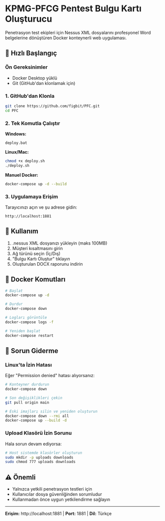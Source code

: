 # KPMG-PFCG Pentest Bulgu Kartı Oluşturucu

Penetrasyon test ekipleri için Nessus XML dosyalarını profesyonel Word belgelerine dönüştüren Docker konteynerli web uygulaması.

## 🚀 Hızlı Başlangıç

### Ön Gereksinimler
- Docker Desktop yüklü
- Git (GitHub'dan klonlamak için)

### 1. GitHub'dan Klonla
```bash
git clone https://github.com/figbit/PFC.git
cd PFC
```

### 2. Tek Komutla Çalıştır

**Windows:**
```batch
deploy.bat
```

**Linux/Mac:**
```bash
chmod +x deploy.sh
./deploy.sh
```

**Manuel Docker:**
```bash
docker-compose up -d --build
```

### 3. Uygulamaya Erişim
Tarayıcınızı açın ve şu adrese gidin:
```
http://localhost:1881
```

## 📖 Kullanım

1. .nessus XML dosyanızı yükleyin (maks 100MB)
2. Müşteri kısaltmasını girin
3. Ağ türünü seçin (İç/Dış)
4. "Bulgu Kartı Oluştur" tıklayın
5. Oluşturulan DOCX raporunu indirin

## 🐳 Docker Komutları

```bash
# Başlat
docker-compose up -d

# Durdur
docker-compose down

# Logları görüntüle
docker-compose logs -f

# Yeniden başlat
docker-compose restart
```

## 🔧 Sorun Giderme

### Linux'ta İzin Hatası
Eğer "Permission denied" hatası alıyorsanız:

```bash
# Konteyner durdurun
docker-compose down

# Son değişiklikleri çekin
git pull origin main

# Eski imajları silin ve yeniden oluşturun
docker-compose down --rmi all
docker-compose up --build -d
```

### Upload Klasörü İzin Sorunu
Hala sorun devam ediyorsa:

```bash
# Host sistemde klasörler oluşturun
sudo mkdir -p uploads downloads
sudo chmod 777 uploads downloads
```

## ⚠️ Önemli

- Yalnızca yetkili penetrasyon testleri için
- Kullanıcılar dosya güvenliğinden sorumludur
- Kullanmadan önce uygun yetkilendirme sağlayın

---

**Erişim:** http://localhost:1881 | **Port:** 1881 | **Dil:** Türkçe 

